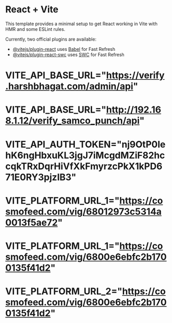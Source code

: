 # React + Vite

This template provides a minimal setup to get React working in Vite with HMR and some ESLint rules.

Currently, two official plugins are available:

- [@vitejs/plugin-react](https://github.com/vitejs/vite-plugin-react/blob/main/packages/plugin-react/README.md) uses [Babel](https://babeljs.io/) for Fast Refresh
- [@vitejs/plugin-react-swc](https://github.com/vitejs/vite-plugin-react-swc) uses [SWC](https://swc.rs/) for Fast Refresh


# VITE_API_BASE_URL="https://verify.harshbhagat.com/admin/api"
# VITE_API_BASE_URL="http://192.168.1.12/verify_samco_punch/api"
# VITE_API_AUTH_TOKEN="nj9OtP0IehK6ngHbxuKL3jgJ7iMcgdMZiF82hccqkTRxDqrHiVfXkFmyrzcPkX1kPD671E0RY3pjzIB3"
# VITE_PLATFORM_URL_1="https://cosmofeed.com/vig/68012973c5314a0013f5ae72" 
# VITE_PLATFORM_URL_1="https://cosmofeed.com/vig/6800e6ebfc2b1700135f41d2" 
# VITE_PLATFORM_URL_2="https://cosmofeed.com/vig/6800e6ebfc2b1700135f41d2"